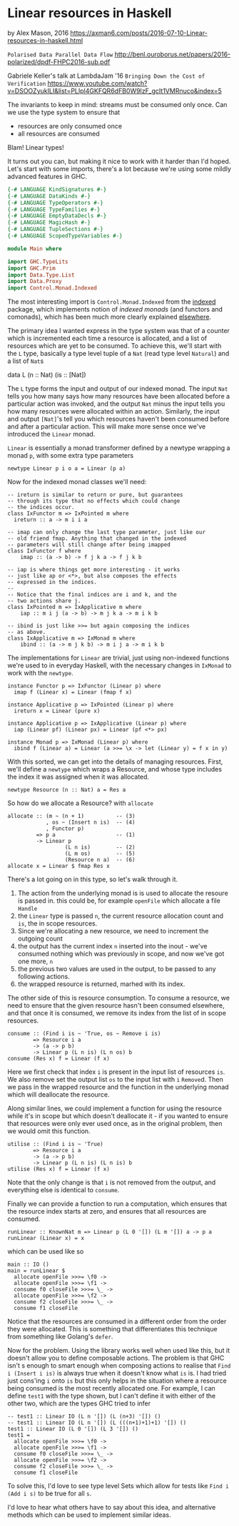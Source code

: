 # Linear resources in Haskell
by Alex Mason, 2016
https://axman6.com/posts/2016-07-10-Linear-resources-in-haskell.html

`Polarised Data Parallel Data Flow`
http://benl.ouroborus.net/papers/2016-polarized/dpdf-FHPC2016-sub.pdf

Gabriele Keller's talk at LambdaJam '16
`Bringing Down the Cost of Verification`
https://www.youtube.com/watch?v=DSOOZyukILI&list=PLIpl4GKFQR6dFB0W9IzF_gcIt1VMRnuco&index=5

The invariants to keep in mind: streams must be consumed only once. 
Can we use the type system to ensure that
- resources are only consumed once
- all resources are consumed

Blam! Linear types!


It turns out you can, but making it nice to work with it harder than I'd hoped. Let's start with some imports, there's a lot because we're using some mildly advanced features in GHC.

```hs
{-# LANGUAGE KindSignatures #-}
{-# LANGUAGE DataKinds #-}
{-# LANGUAGE TypeOperators #-}
{-# LANGUAGE TypeFamilies #-}
{-# LANGUAGE EmptyDataDecls #-}
{-# LANGUAGE MagicHash #-}
{-# LANGUAGE TupleSections #-}
{-# LANGUAGE ScopedTypeVariables #-}

module Main where

import GHC.TypeLits
import GHC.Prim
import Data.Type.List
import Data.Proxy
import Control.Monad.Indexed
```

The most interesting import is `Control.Monad.Indexed` from the [indexed](https://hackage.haskell.org/package/indexed) package, which implements notion of *indexed monads* (and functors and comonads), which has been much more clearly explained [elsewhere](http://stackoverflow.com/a/28696299/19872).


The primary idea I wanted express in the type system was that of a counter which is incremented each time a resource is allocated, and a list of resources which are yet to be consumed. To achieve this, we'll start with the `L` type, basically a type level tuple of a `Nat` (read type level `Natural`) and a list of `Nat`s

data L (n :: Nat) (is :: [Nat])

The `L` type forms the input and output of our indexed monad. The input `Nat` tells you how many says how many resources have been allocated before a particular action was invoked, and the output `Nat` minus the input tells you how many resources were allocated within an action. Similarly, the input and output `[Nat]`'s tell you which resources haven't been consumed before and after a particular action. This will make more sense once we've introduced the `Linear` monad.

`Linear` is essentially a monad transformer defined by a newtype wrapping a monad `p`, with some extra type parameters

    newtype Linear p i o a = Linear (p a)

Now for the indexed monad classes we'll need:

    -- ireturn is similar to return or pure, but guarantees
    -- through its type that no effects which could change
    -- the indices occur.
    class IxFunctor m => IxPointed m where
      ireturn :: a -> m i i a
    
    -- imap can only change the last type parameter, just like our
    -- old friend fmap. Anything that changed in the indexed
    -- parameters will still change after being imapped
    class IxFunctor f where
    	imap :: (a -> b) -> f j k a -> f j k b
    
    -- iap is where things get more interesting - it works
    -- just like ap or <*>, but also composes the effects
    -- expressed in the indices.
    --
    -- Notice that the final indices are i and k, and the
    -- two actions share j.
    class IxPointed m => IxApplicative m where
    	iap :: m i j (a -> b) -> m j k a -> m i k b
    
    -- ibind is just like >>= but again composing the indices
    -- as above.
    class IxApplicative m => IxMonad m where
    	ibind :: (a -> m j k b) -> m i j a -> m i k b

The implementations for `Linear` are trivial, just using non-indexed functions we're used to in everyday Haskell, with the necessary changes in `IxMonad` to work with the `newtype`.

    instance Functor p => IxFunctor (Linear p) where
      imap f (Linear x) = Linear (fmap f x)
    
    instance Applicative p => IxPointed (Linear p) where
      ireturn x = Linear (pure x)
    
    instance Applicative p => IxApplicative (Linear p) where
      iap (Linear pf) (Linear px) = Linear (pf <*> px)
    
    instance Monad p => IxMonad (Linear p) where
      ibind f (Linear a) = Linear (a >>= \x -> let (Linear y) = f x in y)

With this sorted, we can get into the details of managing resources. First, we'll define a `newtype` which wraps a Resource, and whose type includes the index it was assigned when it was allocated.

    newtype Resource (n :: Nat) a = Res a

So how do we allocate a Resource? with `allocate`

    allocate :: (m ~ (n + 1)          -- (3)
                , os ~ (Insert n is)  -- (4)
                , Functor p)
             => p a                   -- (1)
             -> Linear p
                      (L n is)        -- (2)
                      (L m os)        -- (5)
                      (Resource n a)  -- (6)
    allocate x = Linear $ fmap Res x

There's a lot going on in this type, so let's walk through it.

1.  The action from the underlying monad is is used to allocate the resoure is passed in. this could be, for example `openFile` which allocate a file `Handle`
2.  the `Linear` type is passed `n`, the current resource allocation count and `is`, the in scope resources.
3.  Since we're allocating a new resource, we need to increment the outgoing count
4.  the output has the current index `n` inserted into the inout - we've consumed nothing which was previously in scope, and now we've got one more, `n`
5.  the previous two values are used in the output, to be passed to any following actions.
6.  the wrapped resource is returned, marhed with its index.

The other side of this is resource consumption. To consume a resource, we need to ensure that the given resource hasn't been consumed elsewhere, and that once it is consumed, we remove its index from the list of in scope resources.

    consume :: (Find i is ~ 'True, os ~ Remove i is)
            => Resource i a
            -> (a -> p b)
            -> Linear p (L n is) (L n os) b
    consume (Res x) f = Linear (f x)

Here we first check that index `i` is present in the input list of resources `is`. We also remove set the output list `os` to the input list with `i` `Remove`d. Then we pass in the wrapped resource and the function in the underlying monad which will deallocate the resource.

Along similar lines, we could implement a function for using the resource while it's in scope but which doesn't deallocate it - if you wanted to ensure that resources were only ever used once, as in the original problem, then we would omit this function.

    utilise :: (Find i is ~ 'True)
            => Resource i a
            -> (a -> p b)
            -> Linear p (L n is) (L n is) b
    utilise (Res x) f = Linear (f x)

Note that the only change is that `i` is not removed from the output, and everything else is identical to `consume`.

Finally we can provide a function to run a computation, which ensures that the resource index starts at zero, and ensures that all resources are consumed.

    runLinear :: KnownNat m => Linear p (L 0 '[]) (L m '[]) a -> p a
    runLinear (Linear x) = x

which can be used like so

    main :: IO ()
    main = runLinear $
      allocate openFile >>>= \f0 ->
      allocate openFile >>>= \f1 ->
      consume f0 closeFile >>>= \_ ->
      allocate openFile >>>= \f2 ->
      consume f2 closeFile >>>= \_ ->
      consume f1 closeFile

Notice that the resources are consumed in a different order from the order they were allocated. This is something that differentiates this technique from something like Golang's `defer`.

Now for the problem. Using the library works well when used like this, but it doesn't allow you to define composable actions. The problem is that GHC isn't s enough to smart enough when composing actions to realise that `Find i (Insert i is)` is always true when it doesn't know what `is` is. I had tried just cons'ing `i` onto `is` but this only helps in the situation where a resource being consumed is the most recently allocated one. For example, I can define `test1` with the type shown, but I can't define it with either of the other two, which are the types GHC tried to infer

    -- test1 :: Linear IO (L n '[]) (L (n+3) '[]) ()
    -- test1 :: Linear IO (L n '[]) (L (((n+1)+1)+1) '[]) ()
    test1 :: Linear IO (L 0 '[]) (L 3 '[]) ()
    test1 =
      allocate openFile >>>= \f0 ->
      allocate openFile >>>= \f1 ->
      consume f0 closeFile >>>= \_ ->
      allocate openFile >>>= \f2 ->
      consume f2 closeFile >>>= \_ ->
      consume f1 closeFile

To solve this, I'd love to see type level Sets which allow for tests like `Find i (Add i s)` to be true for all `s`.

I'd love to hear what others have to say about this idea, and alternative methods which can be used to implement similar ideas.
